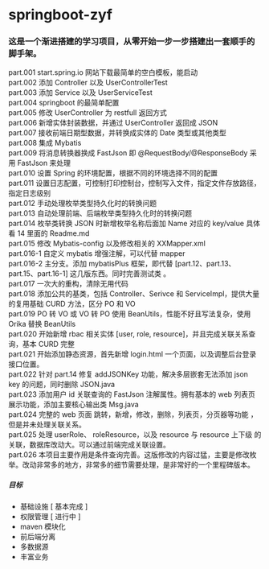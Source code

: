 # springboot-zyf   

### 这是一个渐进搭建的学习项目，从零开始一步一步搭建出一套顺手的脚手架。

part.001 start.spring.io 网站下载最简单的空白模板，能启动   
part.002 添加 Controller 以及 UserControllerTest   
part.003 添加 Service 以及 UserServiceTest   
part.004 springboot 的最简单配置   
part.005 修改 UserController 为 restfull 返回方式   
part.006 新增实体封装数据，并通过 UserController 返回成 JSON   
part.007 接收前端日期型数据，并转换成实体的 Date 类型或其他类型   
part.008 集成 Mybatis   
part.009 将消息转换器换成 FastJson 即 @RequestBody/@ResponseBody 采用 FastJson 来处理   
part.010 设置 Spring 的环境配置，根据不同的环境选择不同的配置   
part.011 设置日志配置，可控制打印控制台，控制写入文件，指定文件存放路径，指定日志级别   
part.012 手动处理枚举类型持久化时的转换问题   
part.013 自动处理前端、后端枚举类型持久化时的转换问题   
part.014 枚举类转换 JSON 时新增枚举名称后面加 Name 对应的 key/value 具体看 14 里面的 Readme.md   
part.015  修改 Mybatis-config 以及修改相关的 XXMapper.xml   
part.016-1  自定义 mybatis 增强注解，可以代替 mapper   
part.016-2  主分支。添加 mybatisPlus 框架，即代替 [part.12、part.13、part.15、part.16-1] 这几版东西。同时完善测试类 。  
part.017  一次大的重构，清除无用代码   
part.018  添加公共的基类，包括 Controller、Serivce 和 ServiceImpl，提供大量的复用基础 CURD 方法，区分 PO 和 VO   
part.019  PO 转 VO  或 VO 转 PO 使用 BeanUtils，性能不好且写法复杂，使用 Orika 替换 BeanUtils   
part.020  开始新增 rbac 相关实体 [user, role, resource]，并且完成关联关系查询，基本 CURD 完整   
part.021  开始添加静态资源，首先新增 login.html 一个页面，以及调整后台登录接口位置。   
part.022  针对 part.14 修复 addJSONKey 功能，解决多层嵌套无法添加 json key 的问题，同时删除 JSON.java   
part.023  添加用户 id 关联查询的 FastJson 注解属性。拥有基本的 web 列表页展示功能，添加主要核心输出类 Msg.java   
part.024  完整的 web 页面 跳转，新增，修改，删除，列表页，分页器等功能 ，但是并未处理关联关系。   
part.025  处理 userRole、 roleResource，以及 resource 与 resource 上下级 的关联，数据库改动大。可以通过前端完成关联设置。  
part.026  本项目主要作用是条件查询完善。这版修改的内容过猛，主要是修改枚举。改动非常多的地方，非常多的细节需要处理，是非常好的一个里程碑版本。     


##### 目标
 - 基础设施 [ 基本完成 ]
 - 权限管理 [ 进行中 ]
 - maven 模块化
 - 前后端分离
 - 多数据源
 - 丰富业务